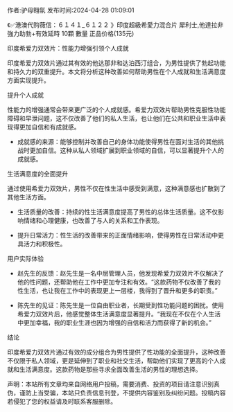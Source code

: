 <p>作者:驴母翱氛 发布时间:2024-04-28 01:09:01</p>
<p>《✅港澳代购薇信：６１４１_６１２２ 》印度超級希愛力混合片 犀利士,他達拉非 強力助勃+有效延時 10顆 數量 正品价格(135元) </p>
									<p>印度希爱力双效片：性能力增强引领个人成就</p><p>印度希爱力双效片通过其有效的他达那非和达泊西汀组合，为男性提供了勃起功能和持久力的双重提升。本文将分析这种改善如何帮助男性在个人成就和生活满意度方面实现提升。</p><p>提升个人成就</p><p>性能力的增强通常会带来更广泛的个人成就感。希爱力双效片帮助男性克服性功能障碍和早泄问题，这不仅改善了他们的私人生活，也让他们在公共和职业生活中表现得更加自信和有成就感。</p><ul style class><li><p>成就感的来源：能够控制并改善自己的身体功能使得男性在面对生活的其他挑战时更加自信。这种从私人领域扩展到职业领域的自信，可以显著提升个人的成就感。</p></li></ul><p>生活满意度的全面提升</p><p>通过使用希爱力双效片，男性不仅在性生活中感受到满意，这种满意感也扩散到了其他生活方面。</p><ul style class><li><p>生活质量的改善：持续的性生活满意度提高了男性的总体生活质量。这不仅影响情绪和心理健康，也改善了与人的关系和工作表现。</p></li><li><p>提升日常活力：性生活的改善带来的正面情绪影响，使得男性在日常活动中更具活力和积极性。</p></li></ul><p>用户实际体验</p><ul style class><li><p>赵先生的反馈：赵先生是一名中层管理人员，他发现希爱力双效片不仅解决了他的性问题，还帮助他在工作中更加专注和有效。“这款药物不仅改善了我的性生活，也让我在工作中的表现更上一层楼，我得到了晋升和更多的职责。”</p></li><li><p>陈先生的见证：陈先生是一位自由职业者，长期受到性功能问题的困扰。使用希爱力双效片后，他感觉整体生活满意度显著提升。“我现在不仅在个人生活中更加幸福，我的职业生涯也因为增强的自信和活力而获得了新的机会。”</p></li></ul><p>结论</p><p>印度希爱力双效片通过有效的成分组合为男性提供了性功能的全面提升，这种改善不仅限于私人领域，更是延伸到了职业和社交生活，帮助他们实现了更高的个人成就和生活满意度。这款药物是那些寻求全面改善生活的男性的理想选择。</p>				声明：本站所有文章均来自网络用户投稿，需要消费、投资的项目请注意识别真伪，谨防上当受骗，本站只负责信息刊登，不提供内容鉴别及纠纷问题。投稿内容若侵犯了您的权益请及时联系客服删除。				
